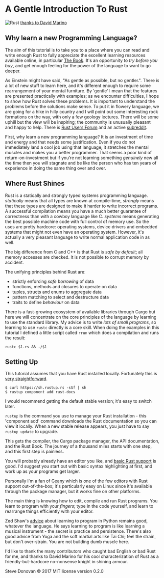 # A Gentle Introduction To Rust

![Rust](PPrustS.png)
[thanks to David Marino](http://leftoversalad.com/c/015_programmingpeople/)

## Why learn a new Programming Language?

The aim of this tutorial is to take you to a place where you can read and write
enough Rust to fully appreciate the excellent learning resources available
online, in particular [The Book](https://doc.rust-lang.org/stable/book/).
It's an opportunity to _try before you buy_, and get enough feeling for the
power of the language to want to go deeper.

As Einstein might have said, "As gentle as possible, but no gentler.". There is a
lot of new stuff to learn here, and it's different enough to require some
rearrangement of your mental furniture. By 'gentle' I mean that the features are
presented practically with examples; as we encounter difficulties, I hope to
show how Rust solves these problems. It is important to understand the problems before
the solutions make sense. To put it in flowery language, we are going for a hike
in hilly country and I will point out some interesting rock formations on the way,
with only a few geology lectures. There will be some uphill but the view will be
inspiring; the community is unusually pleasant and happy to help.
There is [Rust Users Forum](https://users.rust-lang.org/) and an active
[subreddit](https://www.reddit.com/r/rust/).

First, why learn a new programming language? It is an investment of time and energy
and that needs some justification. Even if you do not immediately land
a cool job using that language, it stretches the mental muscles and makes you a
better programmer. That seems a poor kind of return-on-investment but if you're
not learning something _genuinely_ new all the time then you will stagnate and be
like the person who has ten years of experience in doing the same thing over and over.

## Where Rust Shines

Rust is a statically and strongly typed systems programming language. _statically_
means that all types are known at compile-time, _strongly_ means that these types
are designed to make it harder to write incorrect programs. A successful compilation
means you have a much better guarantee of correctness than with a cowboy language
like C. _systems_ means generating the best possible machine code with full control
of memory use.  So the uses are pretty hardcore: operating systems, device drivers
and embedded systems that might not even have an operating system.  However, it's
actually a very pleasant language to write normal application code in as well.

The big difference from C and C++ is that Rust is _safe by default_; all memory accesses
are checked. It is not possible to corrupt memory by accident.

The unifying principles behind Rust are:

  - strictly enforcing _safe borrowing_ of data
  - functions, methods and closures to operate on data
  - tuples, structs and enums to aggregate data
  - pattern matching to select and destructure data
  - traits to define _behaviour_ on data

There is a fast-growing ecosystem of available libraries through Cargo
but here we will concentrate on the core principles of the language
by learning to use the standard library. My advice is to write _lots of small programs_,
so learning to use `rustc` directly is a core skill. When doing the examples in this
tutorial I defined a little script called `rrun` which does a compilation and runs
the result:

```
rustc $1.rs && ./$1
```

## Setting Up

This tutorial assumes that you have Rust installed locally. Fortunately this is
[very straightforward](https://www.rust-lang.org/en-US/downloads.html).

```
$ curl https://sh.rustup.rs -sSf | sh
$ rustup component add rust-docs
```

I would recommend getting the default stable version; it's easy to switch later.

`rustup` is the command you use to manage your Rust installation - this 'component add' command
downloads the Rust documentation so you can view it locally. When a new stable release
appears, you just have to say `rustup update` to upgrade.

This gets the compiler, the Cargo package manager, the API documentation, and the Rust Book.
The journey of a thousand miles starts with one step, and this first step is painless.

You will probably already have an editor you like, and [basic Rust support](https://areweideyet.com/)
is good. I'd suggest you start out with basic syntax highlighting at first, and
work up as your programs get larger.

Personally I'm a fan of [Geany](https://www.geany.org/Download/Releases) which is
one of the few editors with Rust support out-of-the-box; it's particularly easy
on Linux since it's available through the package manager, but it works fine on
other platforms.

The main thing is knowing how to edit, compile and run Rust programs.
You learn to program with your _fingers_; type in
the code yourself, and learn to rearrange things efficiently with your editor.

Zed Shaw's [advice](https://learnpythonthehardway.org/book/intro.html) about learning
to program in Python remains good, whatever the language. He says learning to program
is like learning a musical instrument - the secret is practice and persistence.
There's also good advice from Yoga and the soft martial arts like Tai Chi;
feel the strain, but don't over-strain. You are not building dumb muscle here.

I'd like to thank the many contributors who caught bad English or bad Rust for me,
and thanks to David Marino for his cool characterization
of Rust as a friendly-but-hardcore no-nonsense knight in shining armour.

Steve Donovan © 2017 MIT license version 0.2.0

